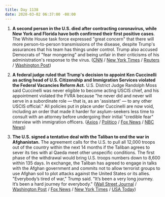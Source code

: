 ```yaml
---
title: Day 1138
date: 2020-03-02 06:37:00 -08:00
---
```


1. **A second person in the U.S. died after contracting coronavirus, while New York and Florida have both confirmed their first positive cases**. The White House task force expressed "great concern" that there will more person-to-person transmissions of the disease, despite Trump's assurances that his team has things under control. Trump also accused Democrats of "fear mongering" and being unfair in their criticisms of his administration's response to the virus. ([CNN](https://www.cnn.com/2020/03/02/politics/us-coronavirus-politics-donald-trump-joe-biden-washington/index.html) / [New York Times](https://www.nytimes.com/2020/03/01/us/washington-coronavirus-nursing-home.html) / [Reuters](https://www.reuters.com/article/us-china-health-usa-idUSKBN20O1WF) / [Washington Post](https://www.washingtonpost.com/nation/2020/03/02/trump-retweets-video-coronavirus/))

2. **A federal judge ruled that Trump's decision to appoint Ken Cuccinelli as acting head of U.S. Citizenship and Immigration Services violated the Federal Vacancies Reform Act.** U.S. District Judge Randolph Moss said Cuccinelli was never eligible to become acting USCIS chief, and his appointment violated the FVRA because "he never did and never will serve in a subordinate role — that is, as an 'assistant' — to any other USCIS official." All policies put in place under Cuccinelli are now void, including an order that made it harder for asylum-seekers less time to consult with an attorney before undergoing their initial "credible fear" interview with immigration officers. ([Axios](https://www.axios.com/federal-court-ken-cuccinelli-illegal-uscis-director-8479c5d1-0130-4477-bf98-a1e23be19ae0.html) / [Politico](https://www.politico.com/news/2020/03/01/federal-judge-cuccinelli-appointment-unlawful-118477) / [Fox News](https://www.foxnews.com/politics/cuccinelli-uscis-unlawfully-appointed-citizenship-immigration-services-judge) / [NBC News](https://www.nbcnews.com/politics/politics-news/judge-rules-immigration-agency-head-cuccinelli-was-unlawfully-named-n1146831))

3. **The U.S. signed a tentative deal with the Taliban to end the war in Afghanistan.** The agreement calls for the U.S. to pull all 12,000 troops out of the country within the next 14 months if the Taliban agrees to sever its ties with al Qaeda meet other unspecific conditions. The first phase of the withdrawal would bring U.S. troops numbers down to 8,600 within 135 days. In exchange, the Taliban has agreed to engage in talks with the Afghan government and commits not to allow terrorist groups to use Afghan soil to plot attacks against the United States or its allies. "Everybody’s tired of war," Trump said. "It’s been a very long journey. It’s been a hard journey for everybody." ([Wall Street Journal](https://www.wsj.com/articles/u-s-taliban-set-to-sign-deal-meant-to-end-america-s-longest-war-11582977729) / [Washington Post](https://www.washingtonpost.com/world/asia_pacific/what-you-need-to-know-about-the-us-taliban-peace-deal/2020/02/29/e63e062c-5a67-11ea-8efd-0f904bdd8057_story.html) / [Fox News](https://www.foxnews.com/world/us-signs-historic-peace-deal-with-taliban-pompeo-strikes-cautious-tone) / [New York Times](https://www.nytimes.com/2019/01/28/world/asia/taliban-peace-deal-afghanistan.html) / [USA Today](https://www.usatoday.com/story/news/politics/2020/02/29/u-s-taliban-sign-deal-peace-talks-begin-u-s-troops-withdraw/4738736002/)) 